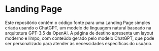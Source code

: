 # Landing Page

Este repositório contém o código fonte para uma Landing Page simples criada usando o ChatGPT, um modelo de linguagem natural baseado na arquitetura GPT-3.5 da OpenAI. A página de destino apresenta um layout moderno e limpo, com conteúdo gerado pelo modelo ChatGPT, que pode ser personalizado para atender às necessidades específicas do usuário. 
